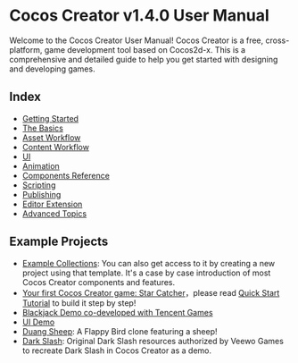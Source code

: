 # Cocos Creator v1.4.0 User Manual

Welcome to the Cocos Creator User Manual! Cocos Creator is a free, cross-platform, 
game development tool based on Cocos2d-x. This is a comprehensive and detailed guide 
to help you get started with designing and developing games. 

## Index

- [Getting Started](getting-started/index.md)
- [The Basics](basics/index.md)
- [Asset Workflow](asset-workflow/index.md)
- [Content Workflow](content-workflow/index.md)
- [UI](ui/index.md)
- [Animation](animation/index.md)
- [Components Reference](components/index.md)
- [Scripting](scripting/index.md)
- [Publishing](publish/index.md)
- [Editor Extension](extension/index.md)
- [Advanced Topics](advanced-topics/index.md)

## Example Projects

- [Example Collections](https://github.com/cocos-creator/example-cases): You can also get access to it by creating a new project using that template. It's a case by case introduction of most Cocos Creator components and features.
- [Your first Cocos Creator game: Star Catcher](https://github.com/cocos-creator/tutorial-first-game)，please read [Quick Start Tutorial](getting-started/quick-start.md) to build it step by step!
- [Blackjack Demo co-developed with Tencent Games](https://github.com/cocos-creator/tutorial-blackjack)
- [UI Demo](https://github.com/cocos-creator/demo-ui)
- [Duang Sheep](https://github.com/cocos-creator/tutorial-duang-sheep): A Flappy Bird clone featuring a sheep!
- [Dark Slash](https://github.com/cocos-creator/tutorial-dark-slash): Original Dark Slash resources authorized by Veewo Games to recreate Dark Slash in Cocos Creator as a demo.